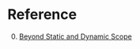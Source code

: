 # Reference

0. [Beyond Static and Dynamic Scope](https://pleiad.cl/papers/2009/tanter-dls2009.pdf)

